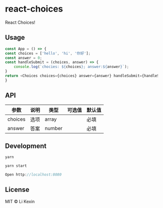 # react-choices

React Choices!

## Usage

```js
const App = () => {
const choices = ['hello', 'hi', '你好'];
const answer = 0;
const handleSubmit = (choices, answer) => {
    console.log(`chocies: ${choices}; answer:${answer}`);
}
return <Choices choices={choices} answer={answer} handleSubmit={handleSubmit}
}
```

## API

| 参数    | 说明 | 类型   | 可选值 | 默认值 |
| ------- | ---- | ------ | ------ | ------ |
| choices | 选项 | array  |        | 必填   |
| answer  | 答案 | number |        | 必填   |

## Development

```js
yarn

yarn start

Open http://localhost:8080
```

## License

MIT ©️ Li Kexin
